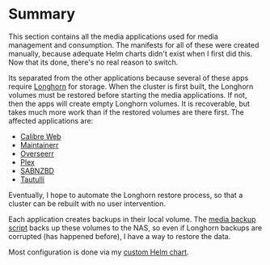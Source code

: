 # Summary
This section contains all the media applications used for media management and consumption. The manifests for all of these were created manually, because adequate Helm charts didn't exist when I first did this. Now that its done, there's no real reason to switch.

Its separated from the other applications because several of these apps require [Longhorn](/manifests/system/longhorn) for storage. When the cluster is first built, the Longhorn volumes must be restored before starting the media applications. If not, then the apps will create empty Longhorn volumes. It is recoverable, but takes much more work than if the restored volumes are there first. The affected applications are:
* [Calibre Web](/manifests/media/calibre)
* [Maintainerr](/manifests/media/maintainerr)
* [Overseerr](/manifests/media/overseerr)
* [Plex](/manifests/media/plex)
* [SABNZBD](/manifests/media/sabnzbd)
* [Tautulli](/manifests/media/tautulli)

Eventually, I hope to automate the Longhorn restore process, so that a cluster can be rebuilt with no user intervention.

Each application creates backups in their local volume. The [media backup script](/manifests/media/backup) backs up these volumes to the NAS, so even if Longhorn backups are corrupted (has happened before), I have a way to restore the data.

Most configuration is done via my [custom Helm chart](/helm/baseline).